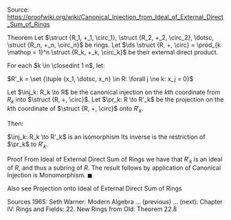 # 

Source: https://proofwiki.org/wiki/Canonical_Injection_from_Ideal_of_External_Direct_Sum_of_Rings



Theorem
Let $\struct {R_1, +_1, \circ_1}, \struct {R_2, +_2, \circ_2}, \dotsc, \struct {R_n, +_n, \circ_n}$ be rings.
Let $\ds \struct {R, +, \circ} = \prod_{k \mathop = 1}^n \struct {R_k, +_k, \circ_k}$ be their external direct product.

For each $k \in \closedint 1 n$, let:

$R'_k = \set {\tuple {x_1, \dotsc, x_n} \in R: \forall j \ne k: x_j = 0}$

Let $\inj_k: R_k \to R$ be the canonical injection on the $k$th coordinate from $R_k$ into $\struct {R, +, \circ}$.
Let $\pr_k: R \to R'_k$ be the projection on the $k$th coordinate of $\struct {R, +, \circ}$ onto $R'_k$.

Then:

$\inj_k: R_k \to R'_k$ is an isomorphism
Its inverse is the restriction of $\pr_k$ to $R'_k$.


Proof
From Ideal of External Direct Sum of Rings we have that $R'_k$ is an ideal of $R$, and thus a subring of $R$.
The result follows by application of Canonical Injection is Monomorphism.
$\blacksquare$


Also see
Projection onto Ideal of External Direct Sum of Rings


Sources
1965: Seth Warner: Modern Algebra ... (previous) ... (next): Chapter $\text {IV}$: Rings and Fields: $22$. New Rings from Old: Theorem $22.8$




